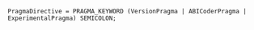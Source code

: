 <!-- This file is generated automatically by infrastructure scripts. Please don't edit by hand. -->

```{ .ebnf .slang-ebnf #PragmaDirective }
PragmaDirective = PRAGMA_KEYWORD (VersionPragma | ABICoderPragma | ExperimentalPragma) SEMICOLON;
```
